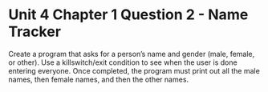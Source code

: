 # Unit 4 Chapter 1 Question 2 - Name Tracker
<!--use a dictionary-->
Create a program that asks for a person’s name and gender (male, female, or other). Use a killswitch/exit condition to see when the user is done entering everyone. Once completed, the program must print out all the male names, then female names, and then the other names.
